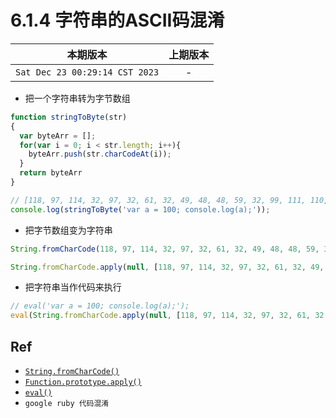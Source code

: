 # 6.1.4 字符串的ASCII码混淆

|本期版本| 上期版本
|:---:|:---:
`Sat Dec 23 00:29:14 CST 2023` | -

* 把一个字符串转为字节数组

```js
function stringToByte(str)
{
  var byteArr = [];
  for(var i = 0; i < str.length; i++){
    byteArr.push(str.charCodeAt(i));
  }
  return byteArr
}

// [118, 97, 114, 32, 97, 32, 61, 32, 49, 48, 48, 59, 32, 99, 111, 110, 115, 111, 108, 101, 46, 108, 111, 103, 40, 97, 41, 59]
console.log(stringToByte('var a = 100; console.log(a);'));
```

* 把字节数组变为字符串


```js
String.fromCharCode(118, 97, 114, 32, 97, 32, 61, 32, 49, 48, 48, 59, 32, 99, 111, 110, 115, 111, 108, 101, 46, 108, 111, 103, 40, 97, 41, 59);

String.fromCharCode.apply(null, [118, 97, 114, 32, 97, 32, 61, 32, 49, 48, 48, 59, 32, 99, 111, 110, 115, 111, 108, 101, 46, 108, 111, 103, 40, 97, 41, 59])
```

* 把字符串当作代码来执行

```js
// eval('var a = 100; console.log(a);');
eval(String.fromCharCode.apply(null, [118, 97, 114, 32, 97, 32, 61, 32, 49, 48, 48, 59, 32, 99, 111, 110, 115, 111, 108, 101, 46, 108, 111, 103, 40, 97, 41, 59]))
```

## Ref

* [`String.fromCharCode()`](https://developer.mozilla.org/zh-CN/docs/Web/JavaScript/Reference/Global_Objects/String/fromCharCode)
* [`Function.prototype.apply()`](https://developer.mozilla.org/zh-CN/docs/Web/JavaScript/Reference/Global_Objects/Function/apply)
* [`eval()`](https://developer.mozilla.org/zh-CN/docs/Web/JavaScript/Reference/Global_Objects/eval)
* `google ruby 代码混淆`